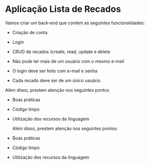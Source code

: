 # Aplicação Lista de Recados

Vamos criar um back-end que contém
as seguintes funcionalidades:

- Criação de conta
- Login
- CRUD de recados (create, read, update e delete

- Não pode ter mais de um usuário com o mesmo e-mail
- O login deve ser feito com e-mail e senha
- Cada recado deve ser de um único usuário.


Além disso, prestem atenção nos seguintes pontos

- Boas práticas
- Código limpo
- Utilização dos recursos da linguagem

  Além disso, prestem atenção nos seguintes pontos:
- Boas práticas
- Código limpo
- Utilização dos recursos da linguagem

